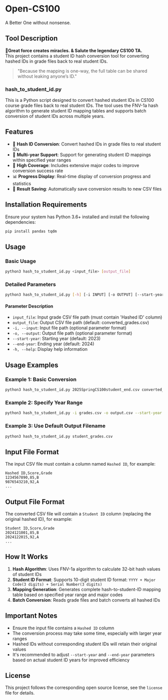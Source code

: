 # Open-CS100
A Better One without nonsense.

## Tool Description
**🫡Great force creates miracles. & Salute the legendary CS100 TA.**  
This project contains a student ID hash conversion tool for converting hashed IDs in grade files back to real student IDs.  
> "Because the mapping is one-way, the full table can be shared without leaking anyone’s ID."
  

### hash_to_student_id.py

This is a Python script designed to convert hashed student IDs in CS100 course grade files back to real student IDs. The tool uses the FNV-1a hash algorithm to generate student ID mapping tables and supports batch conversion of student IDs across multiple years.

## Features

- 🔄 **Hash ID Conversion**: Convert hashed IDs in grade files to real student IDs
- 📅 **Multi-year Support**: Support for generating student ID mappings within specified year ranges
- 🎯 **High Coverage**: Includes extensive major codes to improve conversion success rate
- 📊 **Progress Display**: Real-time display of conversion progress and statistics
- 💾 **Result Saving**: Automatically save conversion results to new CSV files

## Installation Requirements

Ensure your system has Python 3.6+ installed and install the following dependencies:

```bash
pip install pandas tqdm
```

## Usage

### Basic Usage

```bash
python3 hash_to_student_id.py <input_file> [output_file]
```

### Detailed Parameters

```bash
python3 hash_to_student_id.py [-h] [-i INPUT] [-o OUTPUT] [--start-year START_YEAR] [--end-year END_YEAR] [input_file] [output_file]
```

#### Parameter Description

- `input_file`: Input grade CSV file path (must contain 'Hashed ID' column)
- `output_file`: Output CSV file path (default: converted_grades.csv)
- `-i, --input`: Input file path (optional parameter format)
- `-o, --output`: Output file path (optional parameter format)
- `--start-year`: Starting year (default: 2023)
- `--end-year`: Ending year (default: 2024)
- `-h, --help`: Display help information

## Usage Examples

### Example 1: Basic Conversion
```bash
python3 hash_to_student_id.py 2025SpringCS100student_end.csv converted_grades.csv
```

### Example 2: Specify Year Range
```bash
python3 hash_to_student_id.py -i grades.csv -o output.csv --start-year 2020 --end-year 2025
```

### Example 3: Use Default Output Filename
```bash
python3 hash_to_student_id.py student_grades.csv
```

## Input File Format

The input CSV file must contain a column named `Hashed ID`, for example:

```csv
Hashed ID,Score,Grade
1234567890,85,B
9876543210,92,A
...
```

## Output File Format

The converted CSV file will contain a `Student ID` column (replacing the original hashed ID), for example:

```csv
Student ID,Score,Grade
2024121001,85,B
2024122015,92,A
...
```

## How It Works

1. **Hash Algorithm**: Uses FNV-1a algorithm to calculate 32-bit hash values of student IDs
2. **Student ID Format**: Supports 10-digit student ID format: `YYYY + Major Code(3 digits) + Serial Number(3 digits)`
3. **Mapping Generation**: Generates complete hash-to-student-ID mapping table based on specified year range and major codes
4. **Batch Conversion**: Reads grade files and batch converts all hashed IDs

## Important Notes

- Ensure the input file contains a `Hashed ID` column
- The conversion process may take some time, especially with larger year ranges
- Hashed IDs without corresponding student IDs will retain their original values
- It's recommended to adjust `--start-year` and `--end-year` parameters based on actual student ID years for improved efficiency

## License

This project follows the corresponding open source license, see the `license` file for details.
